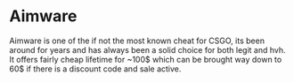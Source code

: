 # Aimware

Aimware is one of the if not the most known cheat for CSGO, its been around for years and has always been a solid choice for both legit and hvh. It offers fairly cheap lifetime for ~100$ which can be brought way down to 60$ if there is a discount code and sale active.
